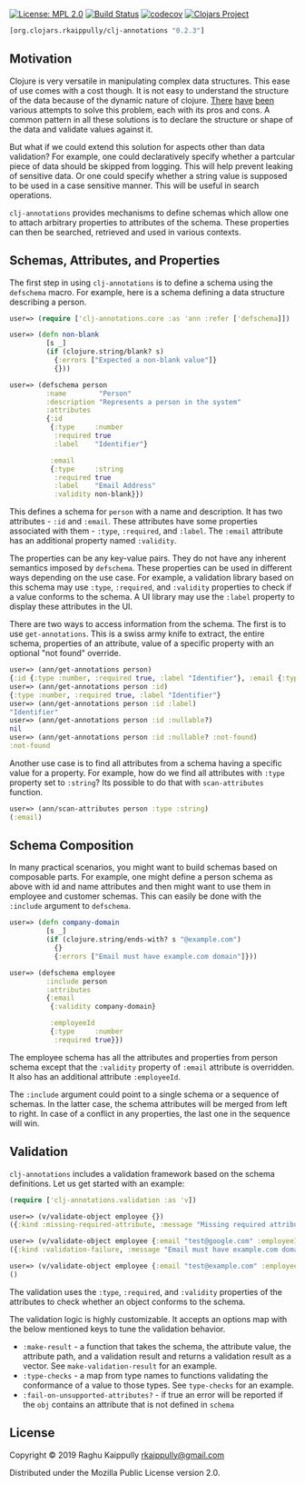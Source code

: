 [![License: MPL 2.0](https://img.shields.io/badge/License-MPL%202.0-brightgreen.svg)](LICENSE)
[![Build Status](https://travis-ci.org/rkaippully/clj-annotations.svg?branch=master)](https://travis-ci.org/rkaippully/clj-annotations)
[![codecov](https://codecov.io/gh/rkaippully/clj-annotations/branch/master/graph/badge.svg)](https://codecov.io/gh/rkaippully/clj-annotations)
[![Clojars Project](https://img.shields.io/clojars/v/org.clojars.rkaippully/clj-annotations.svg)](https://clojars.org/org.clojars.rkaippully/clj-annotations)

```clj
[org.clojars.rkaippully/clj-annotations "0.2.3"]
```

## Motivation
Clojure is very versatile in manipulating complex data structures. This ease of use comes
with a cost though. It is not easy to understand the structure of the data because of the
dynamic nature of clojure. [There](https://github.com/clojure/core.typed)
[have](https://github.com/plumatic/schema) [been](https://clojure.org/guides/spec) various
attempts to solve this problem, each with its pros and cons. A common pattern in all these
solutions is to declare the structure or shape of the data and validate values against
it.

But what if we could extend this solution for aspects other than data validation? For
example, one could declaratively specify whether a partcular piece of data should be
skipped from logging. This will help prevent leaking of sensitive data. Or one could
specify whether a string value is supposed to be used in a case sensitive manner. This
will be useful in search operations.

`clj-annotations` provides mechanisms to define schemas which allow one to attach
arbitrary properties to attributes of the schema. These properties can then be searched,
retrieved and used in various contexts.

## Schemas, Attributes, and Properties
The first step in using `clj-annotations` is to define a schema using the `defschema`
macro. For example, here is a schema defining a data structure describing a person.

``` clj
user=> (require ['clj-annotations.core :as 'ann :refer ['defschema]])

user=> (defn non-blank
         [s _]
         (if (clojure.string/blank? s)
           {:errors ["Expected a non-blank value"]}
           {}))

user=> (defschema person
         :name        "Person"
         :description "Represents a person in the system"
         :attributes
         {:id
          {:type     :number
           :required true
           :label    "Identifier"}

          :email
          {:type     :string
           :required true
           :label    "Email Address"
           :validity non-blank}})
```

This defines a schema for `person` with a name and description. It has two attributes -
`:id` and `:email`. These attributes have some properties associated with them - `:type`,
`:required`, and `:label`. The `:email` attribute has an additional property named
`:validity`.

The properties can be any key-value pairs. They do not have any inherent semantics imposed
by `defschema`. These properties can be used in different ways depending on the use
case. For example, a validation library based on this schema may use `:type`, `:required`,
and `:validity` properties to check if a value conforms to the schema. A UI library may
use the `:label` property to display these attributes in the UI.

There are two ways to access information from the schema. The first is to use
`get-annotations`. This is a swiss army knife to extract, the entire schema, properties of
an attribute, value of a specific property with an optional "not found" override.

``` clj
user=> (ann/get-annotations person)
{:id {:type :number, :required true, :label "Identifier"}, :email {:type :string, :required true, :label "Email Address", :validity #object[user$non_blank 0x457d169a "user$non_blank@457d169a"]}}
user=> (ann/get-annotations person :id)
{:type :number, :required true, :label "Identifier"}
user=> (ann/get-annotations person :id :label)
"Identifier"
user=> (ann/get-annotations person :id :nullable?)
nil
user=> (ann/get-annotations person :id :nullable? :not-found)
:not-found
```

Another use case is to find all attributes from a schema having a specific value for a
property. For example, how do we find all attributes with `:type` property set to
`:string`? Its possible to do that with `scan-attributes` function.

``` clj
user=> (ann/scan-attributes person :type :string)
(:email)
```

## Schema Composition
In many practical scenarios, you might want to build schemas based on composable
parts. For example, one might define a person schema as above with id and name
attributes and then might want to use them in employee and customer schemas. This can
easily be done with the `:include` argument to `defschema`.

``` clj
user=> (defn company-domain
         [s _]
         (if (clojure.string/ends-with? s "@example.com")
           {}
           {:errors ["Email must have example.com domain"]}))

user=> (defschema employee
         :include person
         :attributes
         {:email
          {:validity company-domain}

          :employeeId
          {:type     :number
           :required true}})
```

The employee schema has all the attributes and properties from person schema except that
the `:validity` property of `:email` attribute is overridden. It also has an additional
attribute `:employeeId`.

The `:include` argument could point to a single schema or a sequence of schemas. In the
latter case, the schema attributes will be merged from left to right. In case of a
conflict in any properties, the last one in the sequence will win.

## Validation
`clj-annotations` includes a validation framework based on the schema definitions. Let us
get started with an example:

``` clj
(require ['clj-annotations.validation :as 'v])

user=> (v/validate-object employee {})
({:kind :missing-required-attribute, :message "Missing required attribute", :path "/email", :level :error} {:kind :missing-required-attribute, :message "Missing required attribute", :path "/employeeId", :level :error} {:kind :missing-required-attribute, :message "Missing required attribute", :path "/id", :level :error})

user=> (v/validate-object employee {:email "test@google.com" :employeeId true :id "foo"})
({:kind :validation-failure, :message "Email must have example.com domain", :path "/email", :level :error} {:kind :type-mismatch, :message "Expected a number but found boolean", :path "/employeeId", :level :error} {:kind :type-mismatch, :message "Expected a number but found string", :path "/id", :level :error})

user=> (v/validate-object employee {:email "test@example.com" :employeeId 10042 :id 42})
()
```

The validation uses the `:type`, `:required`, and `:validity` properties of the attributes
to check whether an object conforms to the schema.

The validation logic is highly customizable. It accepts an options map with the below
mentioned keys to tune the validation behavior.

  - `:make-result` - a function that takes the schema, the attribute value, the attribute
  path, and a validation result and returns a validation result as a vector. See
  `make-validation-result` for an example.
  - `:type-checks` - a map from type names to functions validating the conformance of a
  value to those types. See `type-checks` for an example.
  - `:fail-on-unsupported-attributes?` - if true an error will be reported if the `obj`
  contains an attribute that is not defined in `schema`

## License

Copyright © 2019 Raghu Kaippully <rkaippully@gmail.com> 

Distributed under the Mozilla Public License version 2.0.
